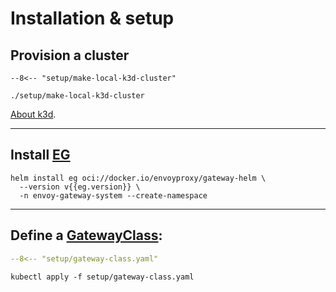 # Installation & setup

## Provision a cluster

```shell
--8<-- "setup/make-local-k3d-cluster"
```

```shell
./setup/make-local-k3d-cluster
```

[About k3d](https://k3d.io/).

---

## Install [EG](https://gateway.envoyproxy.io/)

```shell
helm install eg oci://docker.io/envoyproxy/gateway-helm \
  --version v{{eg.version}} \
  -n envoy-gateway-system --create-namespace
```

---

## Define a [GatewayClass](https://gateway-api.sigs.k8s.io/api-types/gatewayclass/):

```yaml linenums="1"
--8<-- "setup/gateway-class.yaml"
```

```shell
kubectl apply -f setup/gateway-class.yaml
```